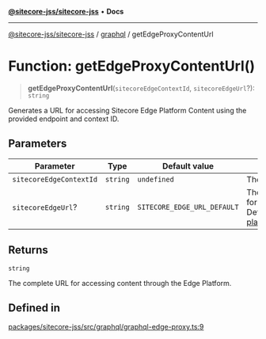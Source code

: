 [**@sitecore-jss/sitecore-jss**](../../README.md) • **Docs**

***

[@sitecore-jss/sitecore-jss](../../README.md) / [graphql](../README.md) / getEdgeProxyContentUrl

# Function: getEdgeProxyContentUrl()

> **getEdgeProxyContentUrl**(`sitecoreEdgeContextId`, `sitecoreEdgeUrl`?): `string`

Generates a URL for accessing Sitecore Edge Platform Content using the provided endpoint and context ID.

## Parameters

| Parameter | Type | Default value | Description |
| ------ | ------ | ------ | ------ |
| `sitecoreEdgeContextId` | `string` | `undefined` | The unique context id. |
| `sitecoreEdgeUrl`? | `string` | `SITECORE_EDGE_URL_DEFAULT` | The base endpoint URL for the Edge Platform. Default is https://edge-platform.sitecorecloud.io |

## Returns

`string`

The complete URL for accessing content through the Edge Platform.

## Defined in

[packages/sitecore-jss/src/graphql/graphql-edge-proxy.ts:9](https://github.com/Sitecore/jss/blob/66dbe29bcafc730605f916c533e5227741eba3b6/packages/sitecore-jss/src/graphql/graphql-edge-proxy.ts#L9)
